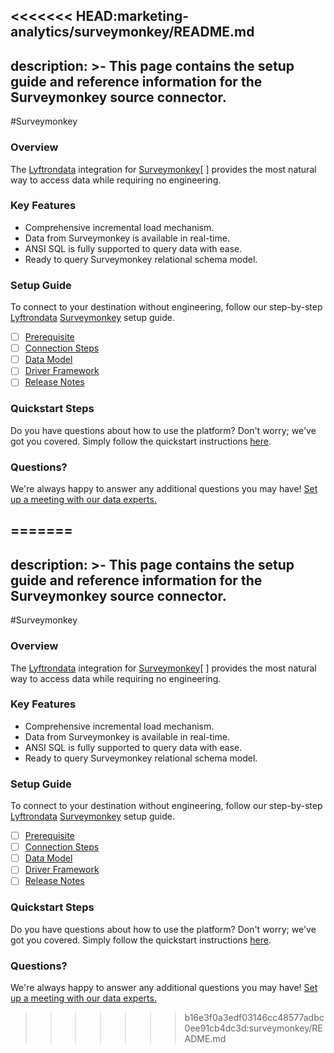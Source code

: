<<<<<<< HEAD:marketing-analytics/surveymonkey/README.md
---
description: >-
  This page contains the setup guide and reference information for the Surveymonkey source connector.
---

#Surveymonkey

### Overview

The [Lyftrondata](https://www.lyftrondata.com/) integration for [Surveymonkey](https://www.lyftrondata.com/integration/marketing-analytics/survey-monkey//)[ ] provides the most natural way to access data while requiring no engineering.

### Key Features

* Comprehensive incremental load mechanism.
* Data from Surveymonkey is available in real-time.&#x20;
* ANSI SQL is fully supported to query data with ease.
* Ready to query Surveymonkey relational schema model.

### Setup Guide

To connect to your destination without engineering, follow our step-by-step [Lyftrondata](https://www.lyftrondata.com/)  [Surveymonkey](https://www.lyftrondata.com/integration/marketing-analytics/survey-monkey/) setup guide.

* [ ] [Prerequisite](../../marketing-analytics/surveymonkey/prerequisite.md)
* [ ] [Connection Steps](../../marketing-analytics/surveymonkey/connection-steps.md)
* [ ] [Data Model](../../marketing-analytics/surveymonkey/data-model/)
* [ ] [Driver Framework](../../marketing-analytics/surveymonkey/driver-framework/)
* [ ] [Release Notes](../../marketing-analytics/surveymonkey/release-notes.md)

### Quickstart Steps

Do you have questions about how to use the platform? Don't worry; we've got you covered. Simply follow the quickstart instructions [here](../../../marketing-analytics/surveymonkey/quickstart-steps.md).

### Questions? <a href="#questions" id="questions"></a>

We're always happy to answer any additional questions you may have! [Set up a meeting with our data experts.](https://www.lyftrondata.com/book-a-meeting/)

=======
---
description: >-
  This page contains the setup guide and reference information for the Surveymonkey source connector.
---

#Surveymonkey

### Overview

The [Lyftrondata](https://www.lyftrondata.com/) integration for [Surveymonkey](https://www.lyftrondata.com/integration/marketing-analytics/survey-monkey//)[ ] provides the most natural way to access data while requiring no engineering.

### Key Features

* Comprehensive incremental load mechanism.
* Data from Surveymonkey is available in real-time.&#x20;
* ANSI SQL is fully supported to query data with ease.
* Ready to query Surveymonkey relational schema model.

### Setup Guide

To connect to your destination without engineering, follow our step-by-step [Lyftrondata](https://www.lyftrondata.com/)  [Surveymonkey](https://www.lyftrondata.com/integration/marketing-analytics/survey-monkey/) setup guide.

* [ ] [Prerequisite](../../marketing-analytics/surveymonkey/prerequisite.md)
* [ ] [Connection Steps](../../marketing-analytics/surveymonkey/connection-steps.md)
* [ ] [Data Model](../../marketing-analytics/surveymonkey/data-model/)
* [ ] [Driver Framework](../../marketing-analytics/surveymonkey/driver-framework/)
* [ ] [Release Notes](../../marketing-analytics/surveymonkey/release-notes.md)

### Quickstart Steps

Do you have questions about how to use the platform? Don't worry; we've got you covered. Simply follow the quickstart instructions [here](../../../marketing-analytics/surveymonkey/quickstart-steps.md).

### Questions? <a href="#questions" id="questions"></a>

We're always happy to answer any additional questions you may have! [Set up a meeting with our data experts.](https://www.lyftrondata.com/book-a-meeting/)

>>>>>>> b16e3f0a3edf03146cc48577adbc0ee91cb4dc3d:surveymonkey/README.md
